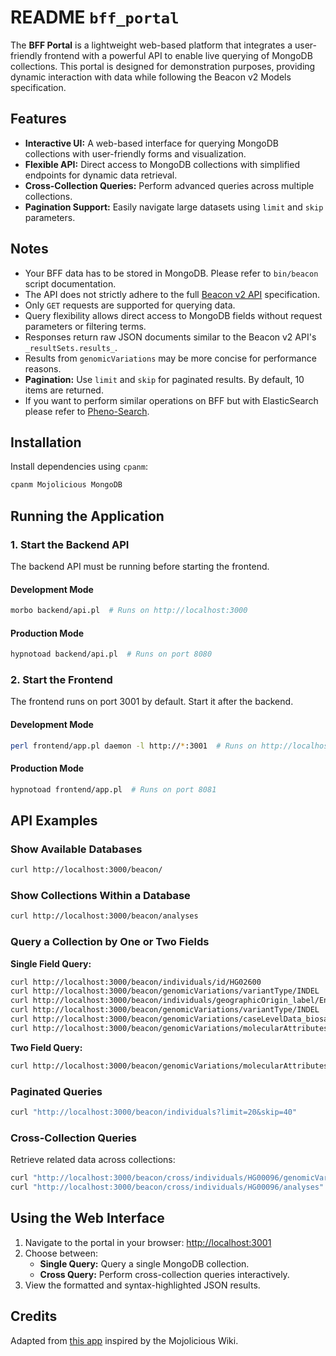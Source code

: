 
# README `bff_portal`

The **BFF Portal** is a lightweight web-based platform that integrates a user-friendly frontend with a powerful API to enable live querying of MongoDB collections. This portal is designed for demonstration purposes, providing dynamic interaction with data while following the Beacon v2 Models specification.

## Features

- **Interactive UI:** A web-based interface for querying MongoDB collections with user-friendly forms and visualization.
- **Flexible API:** Direct access to MongoDB collections with simplified endpoints for dynamic data retrieval.
- **Cross-Collection Queries:** Perform advanced queries across multiple collections.
- **Pagination Support:** Easily navigate large datasets using `limit` and `skip` parameters.

## Notes

- Your BFF data has to be stored in MongoDB. Please refer to `bin/beacon` script documentation.
- The API does not strictly adhere to the full [Beacon v2 API](https://github.com/ga4gh-beacon/beacon-framework-v2) specification.
- Only `GET` requests are supported for querying data.
- Query flexibility allows direct access to MongoDB fields without request parameters or filtering terms.
- Responses return raw JSON documents similar to the Beacon v2 API's `_resultSets.results_`.
- Results from `genomicVariations` may be more concise for performance reasons.
- **Pagination:** Use `limit` and `skip` for paginated results. By default, 10 items are returned.
- If you want to perform similar operations on BFF but with ElasticSearch please refer to [Pheno-Search](https://github.com/mrueda/pheno-search).

## Installation

Install dependencies using `cpanm`:

```bash
cpanm Mojolicious MongoDB
```

## Running the Application

### 1. Start the Backend API

The backend API must be running before starting the frontend.

#### Development Mode

```bash
morbo backend/api.pl  # Runs on http://localhost:3000
```

#### Production Mode

```bash
hypnotoad backend/api.pl  # Runs on port 8080
```

### 2. Start the Frontend

The frontend runs on port 3001 by default. Start it after the backend.

#### Development Mode

```bash
perl frontend/app.pl daemon -l http://*:3001  # Runs on http://localhost:3001
```

#### Production Mode

```bash
hypnotoad frontend/app.pl  # Runs on port 8081
```

## API Examples

### Show Available Databases

```bash
curl http://localhost:3000/beacon/
```

### Show Collections Within a Database

```bash
curl http://localhost:3000/beacon/analyses
```

### Query a Collection by One or Two Fields

**Single Field Query:**

```bash
curl http://localhost:3000/beacon/individuals/id/HG02600
curl http://localhost:3000/beacon/genomicVariations/variantType/INDEL
curl http://localhost:3000/beacon/individuals/geographicOrigin_label/England
curl http://localhost:3000/beacon/genomicVariations/variantType/INDEL
curl http://localhost:3000/beacon/genomicVariations/caseLevelData_biosampleId/HG02600
curl http://localhost:3000/beacon/genomicVariations/molecularAttributes_geneIds/TP53
```

**Two Field Query:**

```bash
curl http://localhost:3000/beacon/genomicVariations/molecularAttributes_geneIds/ACE2/variantType/SNP
```

### Paginated Queries

```bash
curl "http://localhost:3000/beacon/individuals?limit=20&skip=40"
```

### Cross-Collection Queries

Retrieve related data across collections:

```bash
curl "http://localhost:3000/beacon/cross/individuals/HG00096/genomicVariations?limit=5&skip=10"
curl "http://localhost:3000/beacon/cross/individuals/HG00096/analyses"
```

## Using the Web Interface

1. Navigate to the portal in your browser: [http://localhost:3001](http://localhost:3001)
2. Choose between:
   - **Single Query:** Query a single MongoDB collection.
   - **Cross Query:** Perform cross-collection queries interactively.
3. View the formatted and syntax-highlighted JSON results.

## Credits

Adapted from [this app](https://gist.github.com/jshy/fa209c35d54551a70060) inspired by the Mojolicious Wiki.

